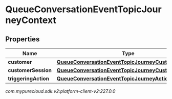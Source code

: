 # QueueConversationEventTopicJourneyContext


## Properties

| Name | Type | Description | Notes |
| ------------ | ------------- | ------------- | ------------- |
| **customer** | [**QueueConversationEventTopicJourneyCustomer**](QueueConversationEventTopicJourneyCustomer) |  |  [optional] |
| **customerSession** | [**QueueConversationEventTopicJourneyCustomerSession**](QueueConversationEventTopicJourneyCustomerSession) |  |  [optional] |
| **triggeringAction** | [**QueueConversationEventTopicJourneyAction**](QueueConversationEventTopicJourneyAction) |  |  [optional] |




_com.mypurecloud.sdk.v2:platform-client-v2:227.0.0_
